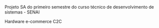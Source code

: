 Projeto SA do primeiro semestre do curso técnico de desenvolvimento de sistemas - SENAI

Hardware e-commerce C2C